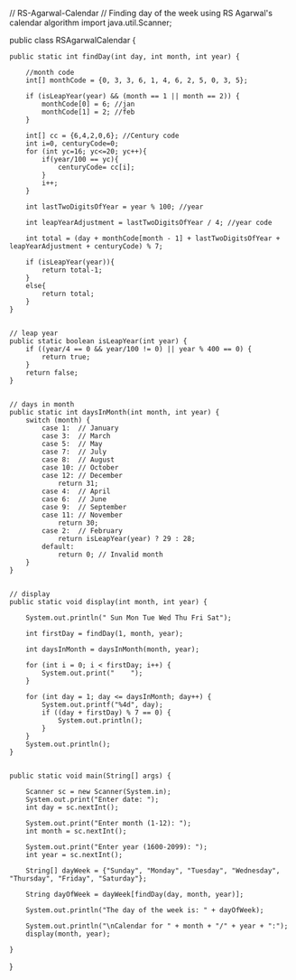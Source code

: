 // RS-Agarwal-Calendar
// Finding day of the week using RS Agarwal's calendar algorithm
import java.util.Scanner;

public class RSAgarwalCalendar {

    public static int findDay(int day, int month, int year) {
        
        //month code
        int[] monthCode = {0, 3, 3, 6, 1, 4, 6, 2, 5, 0, 3, 5}; 
        
        if (isLeapYear(year) && (month == 1 || month == 2)) {
            monthCode[0] = 6; //jan
            monthCode[1] = 2; //feb
        }
        
        int[] cc = {6,4,2,0,6}; //Century code
        int i=0, centuryCode=0;
        for (int yc=16; yc<=20; yc++){
            if(year/100 == yc){
                centuryCode= cc[i];
            }
            i++;
        }

        int lastTwoDigitsOfYear = year % 100; //year

        int leapYearAdjustment = lastTwoDigitsOfYear / 4; //year code        
    
        int total = (day + monthCode[month - 1] + lastTwoDigitsOfYear + leapYearAdjustment + centuryCode) % 7;

        if (isLeapYear(year)){
            return total-1;
        }
        else{
            return total;
        }
    }
        

    // leap year
    public static boolean isLeapYear(int year) {
        if ((year/4 == 0 && year/100 != 0) || year % 400 == 0) {
            return true;
        }
        return false;
    }


    // days in month
    public static int daysInMonth(int month, int year) {
        switch (month) {
            case 1:  // January
            case 3:  // March
            case 5:  // May
            case 7:  // July
            case 8:  // August
            case 10: // October
            case 12: // December
                return 31;
            case 4:  // April
            case 6:  // June
            case 9:  // September
            case 11: // November
                return 30;
            case 2:  // February
                return isLeapYear(year) ? 29 : 28;
            default:
                return 0; // Invalid month
        }
    }

    
    // display
    public static void display(int month, int year) {

        System.out.println(" Sun Mon Tue Wed Thu Fri Sat");

        int firstDay = findDay(1, month, year);

        int daysInMonth = daysInMonth(month, year);

        for (int i = 0; i < firstDay; i++) {
            System.out.print("    ");
        }

        for (int day = 1; day <= daysInMonth; day++) {
            System.out.printf("%4d", day);
            if ((day + firstDay) % 7 == 0) {
                System.out.println();
            }
        }
        System.out.println();
    }


    public static void main(String[] args) {
      
        Scanner sc = new Scanner(System.in);
        System.out.print("Enter date: ");
        int day = sc.nextInt();

        System.out.print("Enter month (1-12): ");
        int month = sc.nextInt();

        System.out.print("Enter year (1600-2099): ");
        int year = sc.nextInt();

        String[] dayWeek = {"Sunday", "Monday", "Tuesday", "Wednesday", "Thursday", "Friday", "Saturday"};

        String dayOfWeek = dayWeek[findDay(day, month, year)];

        System.out.println("The day of the week is: " + dayOfWeek);

        System.out.println("\nCalendar for " + month + "/" + year + ":");
        display(month, year);

    }
}

